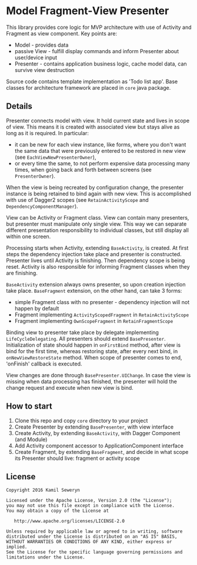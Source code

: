 # Model Fragment-View Presenter

This library provides core logic for MVP architecture with use of Activity and Fragment as view component.
Key points are:
 - Model - provides data
 - passive View - fulfill display commands and inform Presenter about user/device input
 - Presenter - contains application business logic, cache model data, can survive view destruction

Source code contains template implementation as 'Todo list app'. Base classes for
architecture framework are placed in `core` java package.

## Details

Presenter connects model with view.
It hold current state and lives in scope of view.
This means it is created with associated view but stays alive as long as it is required.
In particular:
- it can be new for each view instance, like forms, where you don't want the same data that were
previously entered to be restored in new view (see `EachViewNewPresenterOwner`),
- or every time the same, to not perform expensive data processing many times,
when going back and forth between screens (see `PresenterOwner`).

When the view is being recreated by configuration change, the presenter instance is being retained
to bind again with new view. This is accomplished with use of Dagger2 scopes (see `RetainActivityScope`
and `DependencyComponentManager`).

View can be Activity or Fragment class. View can contain many presenters, but presenter must
manipulate only single view. This way we can separate different presentation responsibility to individual classes,
but still display all within one screen.

Processing starts when Activity, extending `BaseActivity`, is created. At first steps the dependency
injection take place and presenter is constructed. Presenter lives until Activity is finishing.
Then dependency scope is being reset. Activity is also responsible for informing Fragment
classes when they are finishing.

`BaseActivity` extension always owns presenter, so upon creation injection take place.
`BaseFragment` extension, on the other hand, can take 3 forms:
- simple Fragment class with no presenter - dependency injection will not happen by default
- Fragment implementing `ActivityScopedFragment` in `RetainActivityScope`
- Fragment implementing `OwnScopeFragment` in `RetainFragmentScope`

Binding view to presenter take place by delegate implementing `LifeCycleDelegating`.
All presenters should extend `BasePresenter`. Initialization of state should happen in `onFirstBind`
method, after view is bind for the first time, whereas restoring state, after every next bind,
in `onNewViewRestoreState` method. When scope of presenter comes to end, 'onFinish' callback is executed.

View changes are done through `BasePresenter.UIChange`. In case the view is missing when
data processing has finished, the presenter will hold the change request and execute when new view
is bind.

## How to start

1. Clone this repo and copy `core` directory to your project
1. Create Presenter by extending `BasePresenter`, with view interface
1. Create Activity, by extending `BaseActivity`, with Dagger Component (and Module)
1. Add Activity component accessor to ApplicationComponent interface
1. Create Fragment, by extending `BaseFragment`,
and decide in what scope its Presenter should live: fragment or activity scope

## License

    Copyright 2016 Kamil Seweryn

    Licensed under the Apache License, Version 2.0 (the "License");
    you may not use this file except in compliance with the License.
    You may obtain a copy of the License at

       http://www.apache.org/licenses/LICENSE-2.0

    Unless required by applicable law or agreed to in writing, software
    distributed under the License is distributed on an "AS IS" BASIS,
    WITHOUT WARRANTIES OR CONDITIONS OF ANY KIND, either express or implied.
    See the License for the specific language governing permissions and
    limitations under the License.
